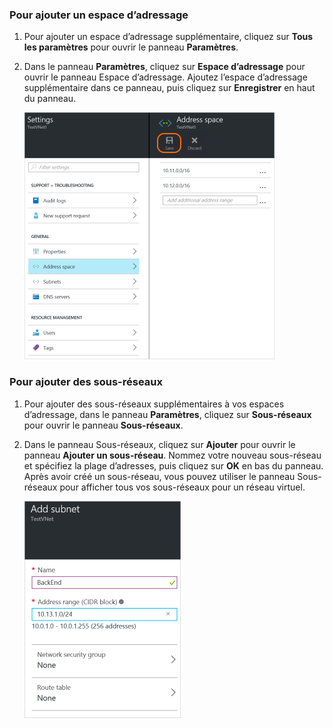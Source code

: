 ### Pour ajouter un espace d’adressage

1. Pour ajouter un espace d’adressage supplémentaire, cliquez sur **Tous les paramètres** pour ouvrir le panneau **Paramètres**. 

2. Dans le panneau **Paramètres**, cliquez sur **Espace d’adressage** pour ouvrir le panneau Espace d’adressage. Ajoutez l’espace d’adressage supplémentaire dans ce panneau, puis cliquez sur **Enregistrer** en haut du panneau.

	![Ajouter un espace d’adressage](./media/vpn-gateway-additional-address-space-include/address400.png)

### Pour ajouter des sous-réseaux 

1. Pour ajouter des sous-réseaux supplémentaires à vos espaces d’adressage, dans le panneau **Paramètres**, cliquez sur **Sous-réseaux** pour ouvrir le panneau **Sous-réseaux**. 

2. Dans le panneau Sous-réseaux, cliquez sur **Ajouter** pour ouvrir le panneau **Ajouter un sous-réseau**. Nommez votre nouveau sous-réseau et spécifiez la plage d’adresses, puis cliquez sur **OK** en bas du panneau. Après avoir créé un sous-réseau, vous pouvez utiliser le panneau Sous-réseaux pour afficher tous vos sous-réseaux pour un réseau virtuel.


	![Paramètres de sous-réseau](./media/vpn-gateway-additional-address-space-include/addsubnet250.png)

<!---HONumber=AcomDC_0406_2016-->